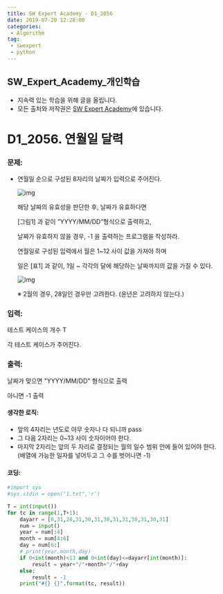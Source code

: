 ```yaml
---
title: SW Expert Academy - D1_2056
date: 2019-07-20 12:28:00
categories:
 - Algorithm
tag:
 - swexpert
 - python
---
```


## SW_Expert_Academy_개인학습

- 지속력 있는 학습을 위해 글을 올립니다.
- 모든 출처와 저작권은 [SW Expert Academy][출처]에 있습니다.



# D1_2056. 연월일 달력

### 문제:

- 연월일 순으로 구성된 8자리의 날짜가 입력으로 주어진다.

  ![img](https://www.swexpertacademy.com/main/common/fileDownload.do?downloadType=CKEditorImages&fileId=AV5QOksKA1QDFAUq)

  해당 날짜의 유효성을 판단한 후, 날짜가 유효하다면

  [그림1] 과 같이 ”YYYY/MM/DD”형식으로 출력하고,

  날짜가 유효하지 않을 경우, -1 을 출력하는 프로그램을 작성하라.

  연월일로 구성된 입력에서 월은 1~12 사이 값을 가져야 하며

  일은 [표1] 과 같이, 1일 ~ 각각의 달에 해당하는 날짜까지의 값을 가질 수 있다.

   

  ![img](https://www.swexpertacademy.com/main/common/fileDownload.do?downloadType=CKEditorImages&fileId=AV5QOw9qA1UDFAUq)

  ※ 2월의 경우, 28일인 경우만 고려한다. (윤년은 고려하지 않는다.)

### 입력:

테스트 케이스의 개수  T

각 테스트 케이스가 주어진다.



### 출력:

날짜가 맞으면 "YYYY/MM/DD" 형식으로 출력

아니면 -1 출력



#### 생각한 로직:

- 앞의 4자리는 년도로 아무 숫자나 다 되니까 pass
- 그 다음 2자리는 0~13 사이 숫자이어야 한다.
- 마지막 2자리는 앞의 두 자리로 결정되는 월의 일수 범위 안에 들어 있어야 한다. (배열에 가능한 일자를 넣어두고 그 수를 벗어나면 -1)



#### 코딩:

```python
#import sys
#sys.stdin = open("1.txt",'r')

T = int(input())
for tc in range(1,T+1):
    dayarr = [0,31,28,31,30,31,30,31,31,30,31,30,31]
    num = input()
    year = num[:4]
    month = num[4:6]
    day = num[6:]
    # print(year,month,day)
    if 0<int(month)<13 and 0<int(day)<=dayarr[int(month)]:
        result = year+"/"+month+"/"+day
    else:
        result = -1
    print("#{} {}".format(tc, result))

```



[출처]: https://www.swexpertacademy.com/